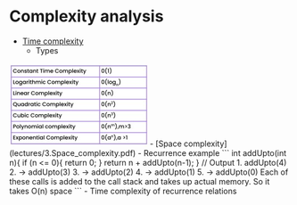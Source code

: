 # Complexity analysis
- [Time complexity](lectures/1.Time_complexity.pdf)
  - Types
<img src="lectures/2.Types_time_complexity.jpg">
- [Space complexity](lectures/3.Space_complexity.pdf)
  - Recurrence example
  ```
  int addUpto(int n){
    if (n <= 0){
        return 0;
    }
    return n + addUpto(n-1);
}
// Output 
1.  addUpto(4)
2.    -> addUpto(3)
3.      -> addUpto(2)
4.        -> addUpto(1)
5.          -> addUpto(0)
Each of these calls is added to the call stack and takes up actual memory.
So it takes O(n) space
```
- Time complexity of recurrence relations
